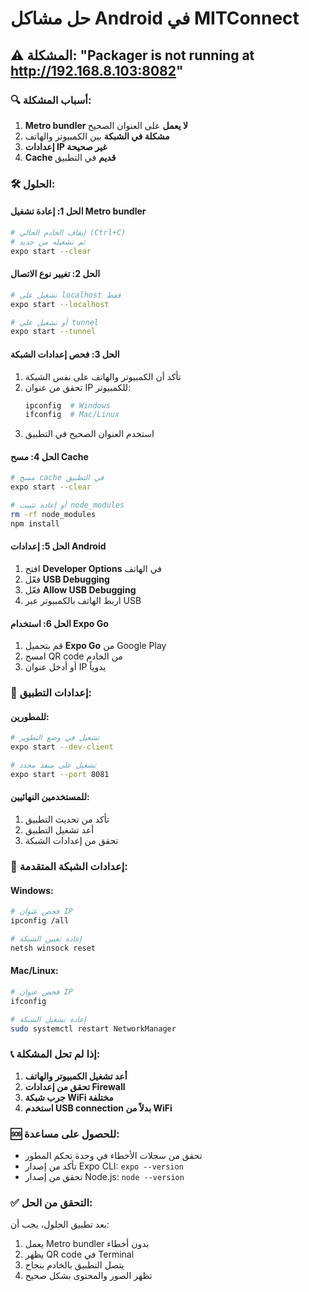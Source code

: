 # حل مشاكل Android في MITConnect

## ⚠️ المشكلة: "Packager is not running at http://192.168.8.103:8082"

### 🔍 **أسباب المشكلة:**
1. **Metro bundler لا يعمل** على العنوان الصحيح
2. **مشكلة في الشبكة** بين الكمبيوتر والهاتف
3. **إعدادات IP غير صحيحة**
4. **Cache قديم** في التطبيق

### 🛠️ **الحلول:**

#### **الحل 1: إعادة تشغيل Metro bundler**
```bash
# إيقاف الخادم الحالي (Ctrl+C)
# ثم تشغيله من جديد
expo start --clear
```

#### **الحل 2: تغيير نوع الاتصال**
```bash
# تشغيل على localhost فقط
expo start --localhost

# أو تشغيل على tunnel
expo start --tunnel
```

#### **الحل 3: فحص إعدادات الشبكة**
1. تأكد أن الكمبيوتر والهاتف على نفس الشبكة
2. تحقق من عنوان IP للكمبيوتر:
   ```bash
   ipconfig  # Windows
   ifconfig  # Mac/Linux
   ```
3. استخدم العنوان الصحيح في التطبيق

#### **الحل 4: مسح Cache**
```bash
# مسح cache في التطبيق
expo start --clear

# أو إعادة تثبيت node_modules
rm -rf node_modules
npm install
```

#### **الحل 5: إعدادات Android**
1. افتح **Developer Options** في الهاتف
2. فعّل **USB Debugging**
3. فعّل **Allow USB Debugging**
4. اربط الهاتف بالكمبيوتر عبر USB

#### **الحل 6: استخدام Expo Go**
1. قم بتحميل **Expo Go** من Google Play
2. امسح QR code من الخادم
3. أو أدخل عنوان IP يدوياً

### 📱 **إعدادات التطبيق:**

#### **للمطورين:**
```bash
# تشغيل في وضع التطوير
expo start --dev-client

# تشغيل على منفذ محدد
expo start --port 8081
```

#### **للمستخدمين النهائيين:**
1. تأكد من تحديث التطبيق
2. أعد تشغيل التطبيق
3. تحقق من إعدادات الشبكة

### 🔧 **إعدادات الشبكة المتقدمة:**

#### **Windows:**
```bash
# فحص عنوان IP
ipconfig /all

# إعادة تعيين الشبكة
netsh winsock reset
```

#### **Mac/Linux:**
```bash
# فحص عنوان IP
ifconfig

# إعادة تشغيل الشبكة
sudo systemctl restart NetworkManager
```

### 📞 **إذا لم تحل المشكلة:**

1. **أعد تشغيل الكمبيوتر والهاتف**
2. **تحقق من إعدادات Firewall**
3. **جرب شبكة WiFi مختلفة**
4. **استخدم USB connection بدلاً من WiFi**

### 🆘 **للحصول على مساعدة:**
- تحقق من سجلات الأخطاء في وحدة تحكم المطور
- تأكد من إصدار Expo CLI: `expo --version`
- تحقق من إصدار Node.js: `node --version`

### ✅ **التحقق من الحل:**
بعد تطبيق الحلول، يجب أن:
1. يعمل Metro bundler بدون أخطاء
2. يظهر QR code في Terminal
3. يتصل التطبيق بالخادم بنجاح
4. تظهر الصور والمحتوى بشكل صحيح 